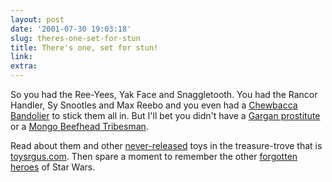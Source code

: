 ```yaml
---
layout: post
date: '2001-07-30 19:03:18'
slug: theres-one-set-for-stun
title: There's one, set for stun!
link: 
extra: 
---
```


So you had the Ree-Yees, Yak Face and Snaggletooth. You had the Rancor Handler, Sy Snootles and Max Reebo and you even had a [Chewbacca Bandolier](http://www.toysrgus.com/images-toys/figuretoys/bandolier.html) to stick them all in. But I'll bet you didn't have a [Gargan prostitute](http://www.toysrgus.com/images-art/gargan-wax.html) or a [Mongo Beefhead Tribesman](http://www.toysrgus.com/images-speci/85LineExt/85LineExt07Mongo.html). 

Read about them and other [never-released](http://www.toysrgus.com/images-unproduced.html) toys in the treasure-trove that is [toysrgus.com](http://www.toysrgus.com/collectors.html). Then spare a moment to remember the other [forgotten heroes](http://www.x-entertainment.com/messages/513.html) of Star Wars.